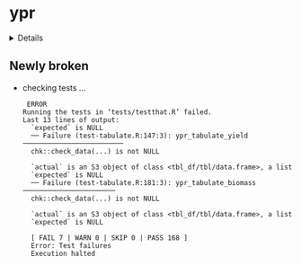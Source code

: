 # ypr

<details>

* Version: 0.5.1
* GitHub: https://github.com/poissonconsulting/ypr
* Source code: https://github.com/cran/ypr
* Date/Publication: 2020-07-10 17:10:02 UTC
* Number of recursive dependencies: 74

Run `revdep_details(, "ypr")` for more info

</details>

## Newly broken

*   checking tests ...
    ```
     ERROR
    Running the tests in ‘tests/testthat.R’ failed.
    Last 13 lines of output:
      `expected` is NULL
      ── Failure (test-tabulate.R:147:3): ypr_tabulate_yield ─────────────────────────
      chk::check_data(...) is not NULL
      
      `actual` is an S3 object of class <tbl_df/tbl/data.frame>, a list
      `expected` is NULL
      ── Failure (test-tabulate.R:181:3): ypr_tabulate_biomass ───────────────────────
      chk::check_data(...) is not NULL
      
      `actual` is an S3 object of class <tbl_df/tbl/data.frame>, a list
      `expected` is NULL
      
      [ FAIL 7 | WARN 0 | SKIP 0 | PASS 168 ]
      Error: Test failures
      Execution halted
    ```

